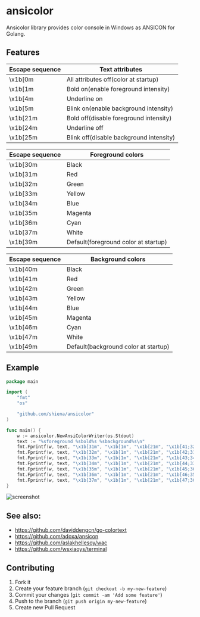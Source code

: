 # ansicolor

Ansicolor library provides color console in Windows as ANSICON for Golang.

## Features

|Escape sequence|Text attributes|
|---------------|----|
|\x1b[0m|All attributes off(color at startup)|
|\x1b[1m|Bold on(enable foreground intensity)|
|\x1b[4m|Underline on|
|\x1b[5m|Blink on(enable background intensity)|
|\x1b[21m|Bold off(disable foreground intensity)|
|\x1b[24m|Underline off|
|\x1b[25m|Blink off(disable background intensity)|

|Escape sequence|Foreground colors|
|---------------|----|
|\x1b[30m|Black|
|\x1b[31m|Red|
|\x1b[32m|Green|
|\x1b[33m|Yellow|
|\x1b[34m|Blue|
|\x1b[35m|Magenta|
|\x1b[36m|Cyan|
|\x1b[37m|White|
|\x1b[39m|Default(foreground color at startup)|

|Escape sequence|Background colors|
|---------------|----|
|\x1b[40m|Black|
|\x1b[41m|Red|
|\x1b[42m|Green|
|\x1b[43m|Yellow|
|\x1b[44m|Blue|
|\x1b[45m|Magenta|
|\x1b[46m|Cyan|
|\x1b[47m|White|
|\x1b[49m|Default(background color at startup)|

## Example

```go
package main

import (
	"fmt"
	"os"

	"github.com/shiena/ansicolor"
)

func main() {
	w := ansicolor.NewAnsiColorWriter(os.Stdout)
	text := "%sforeground %sbold%s %sbackground%s\n"
	fmt.Fprintf(w, text, "\x1b[31m", "\x1b[1m", "\x1b[21m", "\x1b[41;32m", "\x1b[0m")
	fmt.Fprintf(w, text, "\x1b[32m", "\x1b[1m", "\x1b[21m", "\x1b[42;31m", "\x1b[0m")
	fmt.Fprintf(w, text, "\x1b[33m", "\x1b[1m", "\x1b[21m", "\x1b[43;34m", "\x1b[0m")
	fmt.Fprintf(w, text, "\x1b[34m", "\x1b[1m", "\x1b[21m", "\x1b[44;33m", "\x1b[0m")
	fmt.Fprintf(w, text, "\x1b[35m", "\x1b[1m", "\x1b[21m", "\x1b[45;36m", "\x1b[0m")
	fmt.Fprintf(w, text, "\x1b[36m", "\x1b[1m", "\x1b[21m", "\x1b[46;35m", "\x1b[0m")
	fmt.Fprintf(w, text, "\x1b[37m", "\x1b[1m", "\x1b[21m", "\x1b[47;30m", "\x1b[0m")
}
```

![screenshot](https://gist.githubusercontent.com/shiena/a1bada24b525314a7d5e/raw/c763aa7cda6e4fefaccf831e2617adc40b6151c7/main.png)

## See also:

- https://github.com/daviddengcn/go-colortext
- https://github.com/adoxa/ansicon
- https://github.com/aslakhellesoy/wac
- https://github.com/wsxiaoys/terminal

## Contributing

1. Fork it
2. Create your feature branch (`git checkout -b my-new-feature`)
3. Commit your changes (`git commit -am 'Add some feature'`)
4. Push to the branch (`git push origin my-new-feature`)
5. Create new Pull Request

